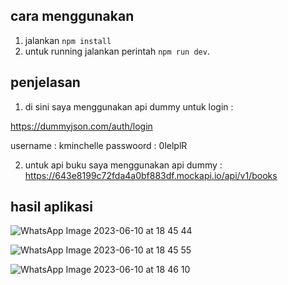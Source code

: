 ## cara menggunakan

1. jalankan ```npm install``` 
2. untuk running jalankan perintah ```npm run dev```.

## penjelasan

1. di sini saya menggunakan api dummy untuk login : 

https://dummyjson.com/auth/login

username  : kminchelle
passwoord : 0lelplR

2. untuk api buku saya menggunakan api dummy : https://643e8199c72fda4a0bf883df.mockapi.io/api/v1/books

## hasil aplikasi

![WhatsApp Image 2023-06-10 at 18 45 44](https://github.com/yudistirarivaldi/hw-13-react-router/assets/79072313/da601629-d451-43d4-8fd1-19cbb4becd44)

![WhatsApp Image 2023-06-10 at 18 45 55](https://github.com/yudistirarivaldi/hw-13-react-router/assets/79072313/93971dbe-c5ca-4336-a007-597b84e2c81c)

![WhatsApp Image 2023-06-10 at 18 46 10](https://github.com/yudistirarivaldi/hw-13-react-router/assets/79072313/2bef8fdc-0cd4-49bd-ac59-2c36c3ab633b)


